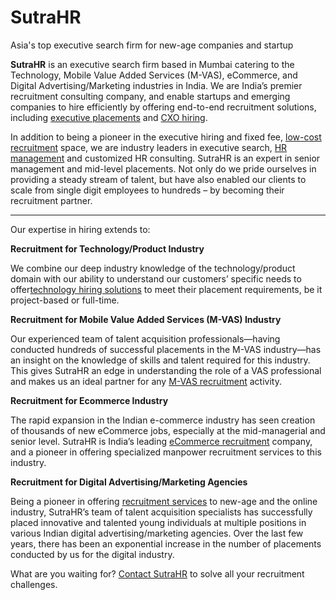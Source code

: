 # SutraHR
Asia's top executive search firm for new-age companies and startup

<p dir="ltr"><strong>SutraHR</strong> is an executive search firm based in Mumbai catering to the Technology, Mobile Value Added Services (M-VAS), eCommerce, and Digital Advertising/Marketing industries in India. We are India&rsquo;s premier recruitment consulting company, and enable startups and emerging companies to hire efficiently by offering end-to-end recruitment solutions, including <a href="http://sutrahr.com/executive-hiring-placement-agency/">executive placements</a> and <a href="http://sutrahr.com/cxo-hiring-placement-agency/">CXO hiring</a>.</p>
<p dir="ltr">In addition to being a pioneer in the executive hiring and fixed fee, <a href="http://www.sutralite.com/">low-cost recruitment</a> space, we are industry leaders in executive search, <a href="http://sumhr.com/">HR management</a> and customized HR consulting. SutraHR is an expert in senior management and mid-level placements. Not only do we pride ourselves in providing a steady stream of talent, but have also enabled our clients to scale from single digit employees to hundreds – by becoming their recruitment partner.</p>
<hr />
<p dir="ltr">Our expertise in hiring extends to:</p>
<p dir="ltr"><strong>Recruitment for Technology/Product Industry</strong></p>
<p dir="ltr">We combine our deep industry knowledge of the technology/product domain with our ability to understand our customers&rsquo; specific needs to offer<a href="http://sutrahr.com/technology-recruitment-services/">technology hiring solutions</a> to meet their placement requirements, be it project-based or full-time.</p>
<p dir="ltr"><strong>Recruitment for Mobile Value Added Services (M-VAS) Industry</strong></p>
<p dir="ltr">Our experienced team of talent acquisition professionals—having conducted hundreds of successful placements in the M-VAS industry—has an insight on the knowledge of skills and talent required for this industry. This gives SutraHR an edge in understanding the role of a VAS professional and makes us an ideal partner for any <a href="http://sutrahr.com/mobile-vas-recruiting-services/">M-VAS recruitment</a> activity.</p>
<p dir="ltr"><strong>Recruitment for Ecommerce Industry</strong></p>
<p dir="ltr">The rapid expansion in the Indian e-commerce industry has seen creation of thousands of new eCommerce jobs, especially at the mid-managerial and senior level. SutraHR is India&rsquo;s leading <a href="http://sutrahr.com/ecommerce-recruiting-agency/">eCommerce recruitment</a> company, and a pioneer in offering specialized manpower recruitment services to this industry.</p>
<p dir="ltr"><strong>Recruitment for Digital Advertising/Marketing Agencies</strong></p>
<p dir="ltr">Being a pioneer in offering <a href="http://sutrahr.com/digital-recruiting-services/">recruitment services</a> to new-age and the online industry, SutraHR&rsquo;s team of talent acquisition specialists has successfully placed innovative and talented young individuals at multiple positions in various Indian digital advertising/marketing agencies. Over the last few years, there has been an exponential increase in the number of placements conducted by us for the digital industry.</p>
<p dir="ltr">What are you waiting for? <a href="http://sutrahr.com/contact-us/">Contact SutraHR</a> to solve all your recruitment challenges.</p>
</body>
